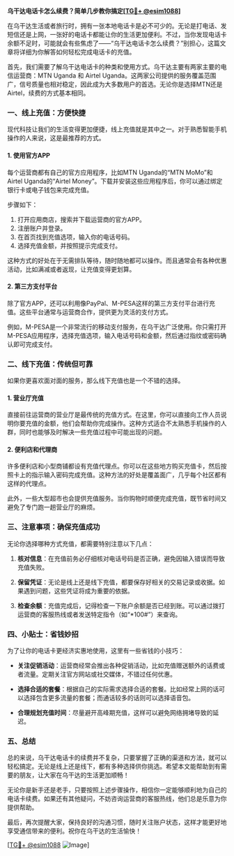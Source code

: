 **乌干达电话卡怎么续费？简单几步教你搞定[[TG💪+ @esim1088](https://t.me/s/esim1088)]**

在乌干达生活或者旅行时，拥有一张本地电话卡是必不可少的。无论是打电话、发短信还是上网，一张好的电话卡都能让你的生活更加便利。不过，当你发现电话卡余额不足时，可能就会有些焦虑了——“乌干达电话卡怎么续费？”别担心，这篇文章将详细为你解答如何轻松完成电话卡的充值。

首先，我们需要了解乌干达电话卡的种类和使用方式。乌干达主要有两家主要的电信运营商：MTN Uganda 和 Airtel Uganda。这两家公司提供的服务覆盖范围广，信号质量也相对稳定，因此成为大多数用户的首选。无论你是选择MTN还是Airtel，续费的方式基本相同。

### **一、线上充值：方便快捷**

现代科技让我们的生活变得更加便捷，线上充值就是其中之一。对于熟悉智能手机操作的人来说，这是最推荐的方式。

#### **1. 使用官方APP**
每个运营商都有自己的官方应用程序，比如MTN Uganda的“MTN MoMo”和Airtel Uganda的“Airtel Money”。下载并安装这些应用程序后，你可以通过绑定银行卡或电子钱包来完成充值。

步骤如下：
1. 打开应用商店，搜索并下载运营商的官方APP。
2. 注册账户并登录。
3. 在首页找到充值选项，输入你的电话号码。
4. 选择充值金额，并按照提示完成支付。

这种方式的好处在于无需排队等待，随时随地都可以操作。而且通常会有各种优惠活动，比如满减或者返现，让充值变得更划算。

#### **2. 第三方支付平台**
除了官方APP，还可以利用像PayPal、M-PESA这样的第三方支付平台进行充值。这些平台通常与运营商合作，提供更为灵活的支付方式。

例如，M-PESA是一个非常流行的移动支付服务，在乌干达广泛使用。你只需打开M-PESA应用程序，选择充值选项，输入电话号码和金额，然后通过指纹或密码确认即可完成支付。

### **二、线下充值：传统但可靠**

如果你更喜欢面对面的服务，那么线下充值也是一个不错的选择。

#### **1. 营业厅充值**
直接前往运营商的营业厅是最传统的充值方式。在这里，你可以直接向工作人员说明你要充值的金额，他们会帮助你完成操作。这种方式适合不太熟悉手机操作的人群，同时也能够及时解决一些充值过程中可能出现的问题。

#### **2. 便利店和代理商**
许多便利店和小型商铺都设有充值代理点。你可以在这些地方购买充值卡，然后按照卡上的指示输入密码完成充值。这种方法的好处是覆盖面广，几乎每个社区都有这样的代理点。

此外，一些大型超市也会提供充值服务。当你购物时顺便完成充值，既节省时间又避免了专门跑一趟营业厅的麻烦。

### **三、注意事项：确保充值成功**

无论你选择哪种方式充值，都需要特别注意以下几点：

1. **核对信息**：在充值前务必仔细核对电话号码是否正确，避免因输入错误而导致充值失败。
   
2. **保留凭证**：无论是线上还是线下充值，都要保存好相关的交易记录或收据。如果遇到问题，这些凭证将成为重要的依据。

3. **检查余额**：充值完成后，记得检查一下账户余额是否已经到账。可以通过拨打运营商的客服热线或者发送特定指令（如“*100#”）来查询。

### **四、小贴士：省钱妙招**

为了让你的电话卡更经济实惠地使用，这里有一些省钱的小技巧：

- **关注促销活动**：运营商经常会推出各种促销活动，比如充值赠送额外的话费或者流量。定期关注官方网站或社交媒体，不错过任何优惠。
  
- **选择合适的套餐**：根据自己的实际需求选择合适的套餐。比如经常上网的话可以选择包含更多流量的套餐；而通话较多的话则可以选择语音包。

- **合理规划充值时间**：尽量避开高峰期充值，这样可以避免网络拥堵导致的延迟。

### **五、总结**

总的来说，乌干达电话卡的续费并不复杂，只要掌握了正确的渠道和方法，就可以轻松搞定。无论是线上还是线下，都有多种选择供你挑选。希望本文能帮助到有需要的朋友，让大家在乌干达的生活更加顺畅！

无论你是新手还是老手，只要按照上述步骤操作，相信你一定能够顺利地为自己的电话卡续费。如果还有其他疑问，不妨咨询运营商的客服热线，他们总是乐意为你提供帮助。

最后，再次提醒大家，保持良好的沟通习惯，随时关注账户状态，这样才能更好地享受通信带来的便利。祝你在乌干达的生活愉快！

[[TG💪+ @esim1088](https://t.me/s/esim1088) ![Image](https://i.postimg.cc/4NQfJmqS/Snipaste-2025-05-13-00-14-12.png)]